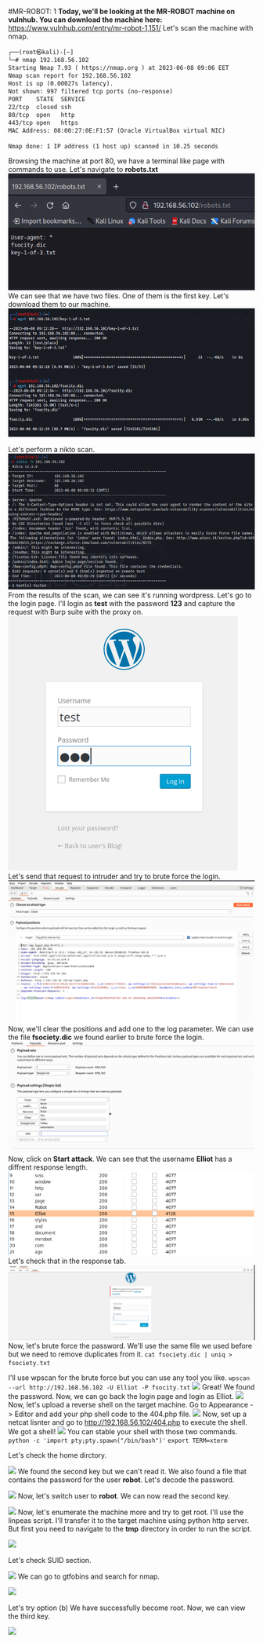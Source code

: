 #MR-ROBOT: 1
**Today, we'll be looking at the MR-ROBOT machine on vulnhub.
You can download the machine here:**
<https://www.vulnhub.com/entry/mr-robot-1,151/>
Let's scan the machine with nmap.
```
┌──(root㉿kali)-[~]
└─# nmap 192.168.56.102
Starting Nmap 7.93 ( https://nmap.org ) at 2023-06-08 09:06 EET
Nmap scan report for 192.168.56.102
Host is up (0.00027s latency).
Not shown: 997 filtered tcp ports (no-response)
PORT    STATE  SERVICE
22/tcp  closed ssh
80/tcp  open   http
443/tcp open   https
MAC Address: 08:00:27:0E:F1:57 (Oracle VirtualBox virtual NIC)

Nmap done: 1 IP address (1 host up) scanned in 10.25 seconds
```
Browsing the machine at port 80, we have a terminal like page with commands to use.
Let's navigate to **robots.txt**
![](https://raw.githubusercontent.com/user3016/vulnhub-writepus/main/mrRobot/pics/pic1.png)
We can see that we have two files.
One of them is the first key.
Let's download them to our machine.
![](https://raw.githubusercontent.com/user3016/vulnhub-writepus/main/mrRobot/pics/pic2.png)

Let's perform a nikto scan.
![nikto scan](https://raw.githubusercontent.com/user3016/vulnhub-writepus/main/mrRobot/pics/pic3.png)
From the results of the scan, we can see it's running wordpress.
Let's go to the login page.
I'll login as **test** with the password **123** and capture the request with Burp suite with the proxy on.
![test_login](https://raw.githubusercontent.com/user3016/vulnhub-writepus/main/mrRobot/pics/pic4.png)
Let's send that request to intruder and try to brute force the login.
![](https://raw.githubusercontent.com/user3016/vulnhub-writepus/main/mrRobot/pics/pic5.png)
Now, we'll clear the positions and add one to the log parameter.
We can use the file **fsociety.dic** we found earlier to brute force the login.
![](https://raw.githubusercontent.com/user3016/vulnhub-writepus/main/mrRobot/pics/pic6.png)
Now, click on **Start attack**.
We can see that the username **Elliot** has a diffrent response length.
![](https://raw.githubusercontent.com/user3016/vulnhub-writepus/main/mrRobot/pics/pic7.png)
Let's check that in the response tab.
![](https://raw.githubusercontent.com/user3016/vulnhub-writepus/main/mrRobot/pics/pic8.png)
Now, let's brute force the password.
We'll use the same file we used before but we need to remove duplicates from it.
```cat fsociety.dic | uniq > fsociety.txt```

I'll use wpscan for the brute force but you can use any tool you like.
```wpscan --url http://192.168.56.102 -U Elliot -P fsocity.txt```
![](https://raw.githubusercontent.com/user3016/vulnhub-writepus/main/mrRobot/pics/pic9.png)
Great! We found the password.
Now, we can go back the login page and login as Elliot.
![](https://raw.githubusercontent.com/user3016/vulnhub-writepus/main/mrRobot/pics/pic10.png)
Now, let's upload a reverse shell on the target machine.
Go to Appearance -> Editor and add your php shell code to the 404.php file.
![](https://raw.githubusercontent.com/user3016/vulnhub-writepus/main/mrRobot/pics/pic11.png)
Now, set up a netcat lisnter and go to http://192.168.56.102/404.php to execute the shell.
We got a shell!
![](https://raw.githubusercontent.com/user3016/vulnhub-writepus/main/mrRobot/pics/pic12.png)
You can stable your shell with those two commands.
```python -c 'import pty;pty.spawn("/bin/bash")'```
```export TERM=xterm```

Let's check the home dirctory.

![](https://raw.githubusercontent.com/user3016/vulnhub-writepus/main/mrRobot/pics/pic13.png)
We found the second key but we can't read it.
We also found a file that contains the password for the user **robot**.
Let's decode the password.

![](https://raw.githubusercontent.com/user3016/vulnhub-writepus/main/mrRobot/pics/pic14.png)
Now, let's switch user to **robot**.
We can now read the second key.

![](https://raw.githubusercontent.com/user3016/vulnhub-writepus/main/mrRobot/pics/pic15.png)
Now, let's enumerate the machine more and try to get root.
I'll use the linpeas script.
I'll transfer it to the target machine using python http server.
But first you need to navigate to the **tmp** directory in order to run the script.

![](https://raw.githubusercontent.com/user3016/vulnhub-writepus/main/mrRobot/pics/pic16.png)

Let's check SUID section.

![](https://raw.githubusercontent.com/user3016/vulnhub-writepus/main/mrRobot/pics/pic17.png)
We can go to gtfobins and search for nmap.

![](https://raw.githubusercontent.com/user3016/vulnhub-writepus/main/mrRobot/pics/pic18.png)

Let's try option (b)
We have successfully become root.
Now, we can view the third key.

![](https://raw.githubusercontent.com/user3016/vulnhub-writepus/main/mrRobot/pics/pic19.png)